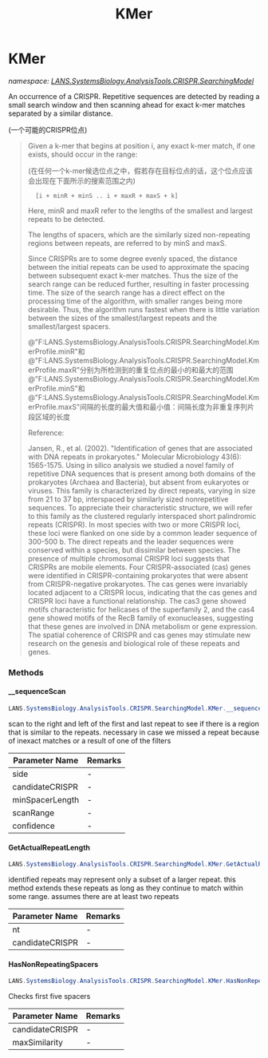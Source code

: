 ﻿---
title: KMer
---

# KMer
_namespace: [LANS.SystemsBiology.AnalysisTools.CRISPR.SearchingModel](N-LANS.SystemsBiology.AnalysisTools.CRISPR.SearchingModel.html)_

An occurrence of a CRISPR. Repetitive sequences are detected by reading a small search window 
 and then scanning ahead for exact k-mer matches separated by a similar distance.
 
 (一个可能的CRISPR位点)

> 
>  Given a k-mer that begins at position i, any
>  exact k-mer match, if one exists, should occur in the range:
>  
>  (在任何一个k-mer候选位点之中，假若存在目标位点的话，这个位点应该会出现在下面所示的搜索范围之内)
>  
>       [i + minR + minS .. i + maxR + maxS + k]
>  
>  Here, minR and maxR refer to the lengths of the smallest
>  and largest repeats to be detected.
>  
>  The lengths of spacers, which are the similarly sized non-repeating regions
>  between repeats, are referred to by minS and maxS. 
>  
>  Since CRISPRs are to some degree evenly spaced, the distance between the initial repeats can be
>  used to approximate the spacing between subsequent
>  exact k-mer matches. Thus the size of the search range can
>  be reduced further, resulting in faster processing time.
>  The size of the search range has a direct effect on the
>  processing time of the algorithm, with smaller ranges
>  being more desirable. Thus, the algorithm runs fastest
>  when there is little variation between the sizes of the
>  smallest/largest repeats and the smallest/largest spacers.
>  
>  @"F:LANS.SystemsBiology.AnalysisTools.CRISPR.SearchingModel.KmerProfile.minR"和@"F:LANS.SystemsBiology.AnalysisTools.CRISPR.SearchingModel.KmerProfile.maxR"分别为所检测到的重复位点的最小的和最大的范围
>  @"F:LANS.SystemsBiology.AnalysisTools.CRISPR.SearchingModel.KmerProfile.minS"和@"F:LANS.SystemsBiology.AnalysisTools.CRISPR.SearchingModel.KmerProfile.maxS"间隔的长度的最大值和最小值：间隔长度为非重复序列片段区域的长度
>  
>  
>  Reference:
>  
>  Jansen, R., et al. (2002). "Identification of genes that are associated with DNA repeats in prokaryotes." Molecular Microbiology 43(6): 1565-1575.
> 	Using in silico analysis we studied a novel family of repetitive DNA sequences that is present among both domains of the prokaryotes (Archaea and Bacteria), but absent from eukaryotes or viruses. This family is characterized by direct repeats, varying in size from 21 to 37 bp, interspaced by similarly sized nonrepetitive sequences. To appreciate their characteristic structure, we will refer to this family as the clustered regularly interspaced short palindromic repeats (CRISPR). In most species with two or more CRISPR loci, these loci were flanked on one side by a common leader sequence of 300-500 b. The direct repeats and the leader sequences were conserved within a species, but dissimilar between species. The presence of multiple chromosomal CRISPR loci suggests that CRISPRs are mobile elements. Four CRISPR-associated (cas) genes were identified in CRISPR-containing prokaryotes that were absent from CRISPR-negative prokaryotes. The cas genes were invariably located adjacent to a CRISPR locus, indicating that the cas genes and CRISPR loci have a functional relationship. The cas3 gene showed motifs characteristic for helicases of the superfamily 2, and the cas4 gene showed motifs of the RecB family of exonucleases, suggesting that these genes are involved in DNA metabolism or gene expression. The spatial coherence of CRISPR and cas genes may stimulate new research on the genesis and biological role of these repeats and genes.
> 
> 
>  


### Methods

#### __sequenceScan
```csharp
LANS.SystemsBiology.AnalysisTools.CRISPR.SearchingModel.KMer.__sequenceScan(LANS.SystemsBiology.SequenceModel.NucleotideModels.NucleicAcid,System.Int32,LANS.SystemsBiology.AnalysisTools.CRISPR.SearchingModel.CRISPR,System.Int32,System.Int32,System.Double)
```
scan to the right and left of the first and last repeat to see if there is a region
that is similar to the repeats. necessary in case we missed a repeat because of
inexact matches or a result of one of the filters

|Parameter Name|Remarks|
|--------------|-------|
|side|-|
|candidateCRISPR|-|
|minSpacerLength|-|
|scanRange|-|
|confidence|-|


#### GetActualRepeatLength
```csharp
LANS.SystemsBiology.AnalysisTools.CRISPR.SearchingModel.KMer.GetActualRepeatLength(LANS.SystemsBiology.SequenceModel.NucleotideModels.NucleicAcid,LANS.SystemsBiology.AnalysisTools.CRISPR.SearchingModel.CRISPR,LANS.SystemsBiology.AnalysisTools.CRISPR.SearchingModel.KmerProfile,System.Double)
```
identified repeats may represent only a subset of a larger repeat. this method extends these
 repeats as long as they continue to match within some range. assumes there are at least two repeats

|Parameter Name|Remarks|
|--------------|-------|
|nt|-|
|candidateCRISPR|-|


#### HasNonRepeatingSpacers
```csharp
LANS.SystemsBiology.AnalysisTools.CRISPR.SearchingModel.KMer.HasNonRepeatingSpacers(LANS.SystemsBiology.AnalysisTools.CRISPR.SearchingModel.CRISPR,System.Double)
```
Checks first five spacers

|Parameter Name|Remarks|
|--------------|-------|
|candidateCRISPR|-|
|maxSimilarity|-|



